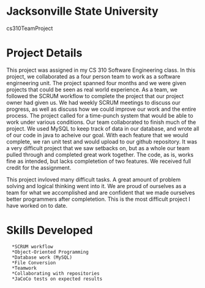 # Jacksonville State University
  cs310TeamProject

# Project Details
This project was assigned in my CS 310 Software Engineering class. In this project, we collaborated as a four person team to work as a software engirneering unit. The project spanned four months and we were given projects that could be seen as real world experience. As a team, we followed the SCRUM workflow to complete the project that our project owner had given us. We had weekly SCRUM meetings to discuss our progress, as well as discuss how we could improve our work and the entire process. The project called for a time-punch system that would be able to work under various conditions. Our team collaborated to finish much of the project. We used MySQL to keep track of data in our database, and wrote all of our code in java to acheive our goal. With each feature that we would complete, we ran unit test and would upload to our github repository. It was a very difficult project that we saw setbacks on, but as a whole our team pulled through and completed great work together. The code, as is, works fine as intended, but lacks completetion of two features. We received full credit for the assignment. 

This project invloved many difficult tasks. A great amount of problem solving and logical thinking went into it. We are proud of ourselves as a team for what we accomplished and are confident that we made ourselves better programmers after completetion. This is the most difficult project I have worked on to date.
# Skills Developed 
      *SCRUM workflow
      *Object-Oriented Programming
      *Database work (MySQL)
      *File Conversion
      *Teamwork 
      *Collaborating with repositories
      *JaCoCo tests on expected results
